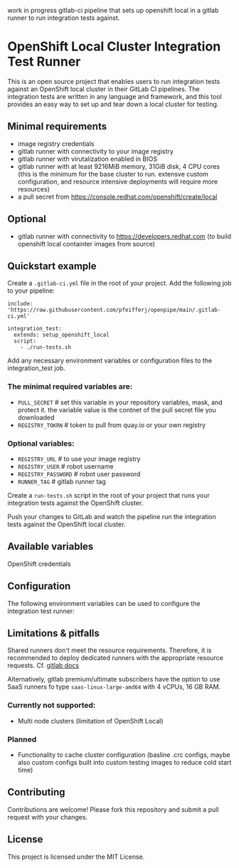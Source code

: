 work in progress gitlab-ci pipeline that sets up openshift local in a gitlab runner to run integration tests against.

# OpenShift Local Cluster Integration Test Runner

This is an open source project that enables users to run integration tests against an OpenShift local cluster in their GitLab CI pipelines. The integration tests are written in any language and framework, and this tool provides an easy way to set up and tear down a local cluster for testing.

## Minimal requirements

- image registry credentials
- gitlab runner with connectivity to your image registry
- gitlab runner with virutalization enabled in BIOS
- gitlab runner with at least 9216MiB memory, 31GiB disk, 4 CPU cores (this is the minimum for the base cluster to run. extensve custom configuration, and resource intensive deployments will require more resources)
- a pull secret from https://console.redhat.com/openshift/create/local

## Optional

- gitlab runner with connectivity to https://developers.redhat.com (to build openshift local containter images from source)

## Quickstart example

Create a `.gitlab-ci.yml` file in the root of your project.
Add the following job to your pipeline:

```
include: 'https://raw.githubusercontent.com/pfeifferj/openpipe/main/.gitlab-ci.yml'

integration_test:
  extends: setup_openshift_local
  script:
    - ./run-tests.sh
```

Add any necessary environment variables or configuration files to the integration_test job.

### The minimal required variables are:

- `PULL_SECRET` # set this variable in your repository variables, mask, and protect it. the variable value is the contnet of the pull secret file you downloaded
- `REGISTRY_TOKRN` # token to pull from quay.io or your own registry

### Optional variables:

- `REGISTRY_URL` # to use your image registry
- `REGISTRY_USER` # robot username
- `REGISTRY_PASSWORD` # robot user password
- `RUNNER_TAG` # gitlab runner tag

Create a `run-tests.sh` script in the root of your project that runs your integration tests against the OpenShift cluster.

Push your changes to GitLab and watch the pipeline run the integration tests against the OpenShift local cluster.

## Available variables

OpenShift credentials

## Configuration

The following environment variables can be used to configure the integration test runner:

## Limitations & pitfalls

Shared runners don't meet the resource requirements. Therefore, it is recommended to deploy dedicated runners with the appropriate resource requests. Cf. [gitlab docs](https://docs.gitlab.com/runner/executors/kubernetes.html#cpu-requests-and-limits)

Alternatively, gitlab premium/ultimate subscribers have the option to use SaaS runners fo type `saas-linux-large-amd64` with 4 vCPUs, 16 GB RAM.

### Currently not supported:

- Multi node clusters (limitation of OpenShift Local)

### Planned

- Functionality to cache cluster configuration (basline .crc configs, maybe also custom configs built into custom testing images to reduce cold start time)

## Contributing

Contributions are welcome! Please fork this repository and submit a pull request with your changes.

## License

This project is licensed under the MIT License.
